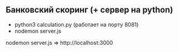 ## Банковский скоринг (+ сервер на python)  
  
- python3 calculation.py (работает на порту 8081)
- nodemon server.js

nodemon server.js => http://localhost:3000
